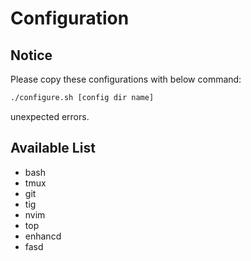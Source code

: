 # Configuration

## Notice

Please copy these configurations with below command:
```bash
./configure.sh [config dir name]
```
unexpected errors.

## Available List

- bash
- tmux
- git
- tig
- nvim
- top
- enhancd
- fasd
